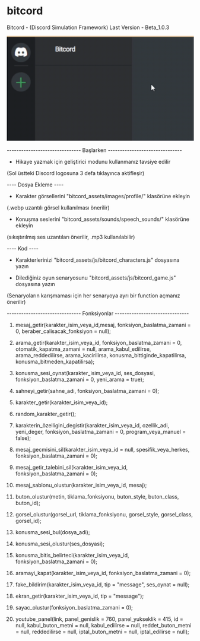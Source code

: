 # bitcord
Bitcord - (Discord Simulation Framework)
Last Version - Beta_1.0.3

![myfile](bitcord_assets/gifs/debug_mode.gif)

------------------------------- Başlarken -------------------------------

* Hikaye yazmak için geliştirici modunu kullanmanız tavsiye edilir

(Sol üstteki Discord logosuna 3 defa tıklayınca aktifleşir)

---- Dosya Ekleme ----

* Karakter görsellerini "bitcord_assets/images/profile/" klasörüne ekleyin

(.webp uzantılı görsel kullanılması önerilir)

* Konuşma seslerini "bitcord_assets/sounds/speech_sounds/" klasörüne ekleyin

(sıkıştırılmış ses uzantıları önerilir, .mp3 kullanılabilir)


---- Kod ----

* Karakterlerinizi "bitcord_assets/js/bitcord_characters.js" dosyasına yazın

* Dilediğiniz oyun senaryosunu "bitcord_assets/js/bitcord_game.js" dosyasına yazın

(Senaryoların karışmaması için her senaryoya ayrı bir function açmanız önerilir)



------------------------------- Fonksiyonlar -------------------------------

1. mesaj_getir(karakter_isim_veya_id,mesaj, fonksiyon_baslatma_zamani = 0, beraber_calisacak_fonksiyon = null);

2. arama_getir(karakter_isim_veya_id, fonksiyon_baslatma_zamani = 0, otomatik_kapatma_zamani = null, arama_kabul_edilirse, arama_reddedilirse, arama_kacirilirsa, konusma_bittiginde_kapatilirsa, konusma_bitmeden_kapatilirsa);

3. konusma_sesi_oynat(karakter_isim_veya_id, ses_dosyasi, fonksiyon_baslatma_zamani = 0, yeni_arama = true);

4. sahneyi_getir(sahne_adi, fonksiyon_baslatma_zamani = 0);

5. karakter_getir(karakter_isim_veya_id);

6. random_karakter_getir();

7. karakterin_özelligini_degistir(karakter_isim_veya_id, ozellik_adi, yeni_deger, fonksiyon_baslatma_zamani = 0, program_veya_manuel = false);

8. mesaj_gecmisini_sil(karakter_isim_veya_id = null, spesifik_veya_herkes, fonksiyon_baslatma_zamani = 0);

9. mesaj_getir_talebini_sil(karakter_isim_veya_id, fonksiyon_baslatma_zamani = 0);

10. mesaj_sablonu_olustur(karakter_isim_veya_id, mesaj);

11. buton_olustur(metin, tiklama_fonksiyonu, buton_style, buton_class, buton_id);

12. gorsel_olustur(gorsel_url, tiklama_fonksiyonu, gorsel_style, gorsel_class, gorsel_id);

13. konusma_sesi_bul(dosya_adi);

14. konusma_sesi_olustur(ses_dosyasi);

15. konusma_bitis_belirteci(karakter_isim_veya_id, fonksiyon_baslatma_zamani = 0);

16. aramayi_kapat(karakter_isim_veya_id, fonksiyon_baslatma_zamani = 0);

17. fake_bildirim(karakter_isim_veya_id, tip = "message", ses_oynat = null);

18. ekran_getir(karakter_isim_veya_id, tip = "message");

19. sayac_olustur(fonksiyon_baslatma_zamani = 0);

20. youtube_panel(link, panel_genislik = 760, panel_yukseklik = 415, id = null, kabul_buton_metni = null, kabul_edilirse = null, reddet_buton_metni = null, reddedilirse = null, iptal_buton_metni = null, iptal_edilirse = null);

